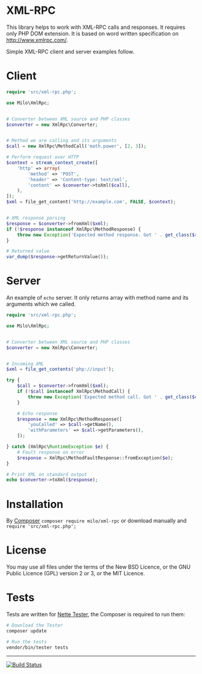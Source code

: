 XML-RPC
=======
This library helps to work with XML-RPC calls and responses. It requires only PHP DOM extension. It is based on word written specification on http://www.xmlrpc.com/.

Simple XML-RPC client and server examples follow.



Client
======
```php
require 'src/xml-rpc.php';

use Milo\XmlRpc;


# Converter between XML source and PHP classes
$converter = new XmlRpc\Converter;


# Method we are calling and its arguments
$call = new XmlRpc\MethodCall('math.power', [2, 3]);

# Perform request over HTTP
$context = stream_context_create([
	'http' => array(
		'method' => 'POST',
		'header' => 'Content-type: text/xml',
		'content' => $converter->toXml($call),
	),
]);
$xml = file_get_content('http://example.com', FALSE, $context);


# XML response parsing
$response = $converter->fromXml($xml);
if (!$response instanceof XmlRpc\MethodResponse) {
	throw new Exception('Expected method response. Got ' . get_class($response));
}

# Returned value
var_dump($response->getReturnValue());
```



Server
======
An example of `echo` server. It only returns array with method name and its arguments which we called.

```php
require 'src/xml-rpc.php';

use Milo\XmlRpc;


# Converter between XML source and PHP classes
$converter = new XmlRpc\Converter;


# Incoming XML
$xml = file_get_contents('php://input');

try {
	$call = $converter->fromXml($xml);
	if (!$call instanceof XmlRpc\MethodCall) {
		throw new Exception('Expected method call. Got ' . get_class($call));
	}

	# Echo response
	$response = new XmlRpc\MethodResponse([
		'youCalled' => $call->getName(),
		'withParameters' => $call->getParameters(),
	]);

} catch (XmlRpc\RuntimeException $e) {
	# Fault response on error
	$response = XmlRpc\MethodFaultResponse::fromException($e);
}

# Print XML on standard output
echo $converter->toXml($response);
```



Installation
============
By [Composer](https://getcomposer.org/) `composer require milo/xml-rpc` or download manually and `require 'src/xml-rpc.php';`



License
=======
You may use all files under the terms of the New BSD Licence, or the GNU Public Licence (GPL) version 2 or 3, or the MIT Licence.



Tests
=====
Tests are written for [Nette Tester](https://tester.nette.org), the Composer is required to run them:
```sh
# Download the Tester
composer update

# Run the tests
vendor/bin/tester tests
```



------
[![Build Status](https://travis-ci.org/milo/xml-rpc.png?branch=master)](https://travis-ci.org/milo/xml-rpc)
